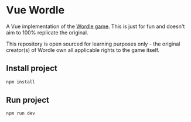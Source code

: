 # Vue Wordle

A Vue implementation of the [Wordle game](https://www.powerlanguage.co.uk/wordle/). This is just for fun and doesn't aim to 100% replicate the original.

This repository is open sourced for learning purposes only - the original creator(s) of Wordle own all applicable rights to the game itself.

## Install project

```sh
npm install
```

## Run project

```shell
npm run dev
```
